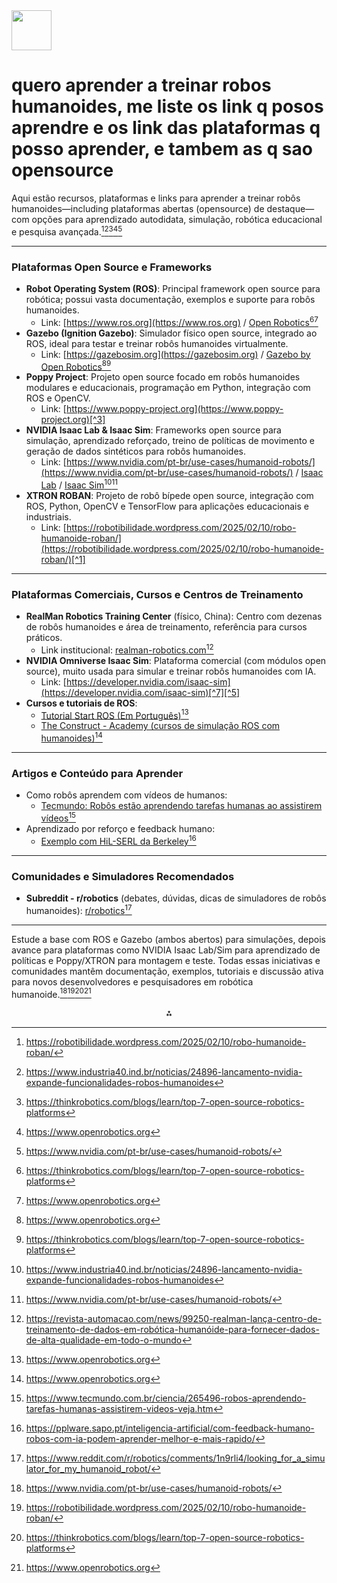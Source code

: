 <img src="https://r2cdn.perplexity.ai/pplx-full-logo-primary-dark%402x.png" style="height:64px;margin-right:32px"/>

# quero aprender a treinar robos humanoides, me liste os link q posos aprendre  e os link das plataformas q posso aprender, e tambem as q sao opensource

Aqui estão recursos, plataformas e links para aprender a treinar robôs humanoides—including plataformas abertas (opensource) de destaque—com opções para aprendizado autodidata, simulação, robótica educacional e pesquisa avançada.[^1][^2][^3][^4][^5]

***

### Plataformas Open Source e Frameworks

- **Robot Operating System (ROS)**: Principal framework open source para robótica; possui vasta documentação, exemplos e suporte para robôs humanoides.
    - Link: [https://www.ros.org](https://www.ros.org) / [Open Robotics](https://www.openrobotics.org)[^3][^4]
- **Gazebo (Ignition Gazebo)**: Simulador físico open source, integrado ao ROS, ideal para testar e treinar robôs humanoides virtualmente.
    - Link: [https://gazebosim.org](https://gazebosim.org) / [Gazebo by Open Robotics](https://www.openrobotics.org)[^4][^3]
- **Poppy Project**: Projeto open source focado em robôs humanoides modulares e educacionais, programação em Python, integração com ROS e OpenCV.
    - Link: [https://www.poppy-project.org](https://www.poppy-project.org)[^3]
- **NVIDIA Isaac Lab \& Isaac Sim**: Frameworks open source para simulação, aprendizado reforçado, treino de políticas de movimento e geração de dados sintéticos para robôs humanoides.
    - Link: [https://www.nvidia.com/pt-br/use-cases/humanoid-robots/](https://www.nvidia.com/pt-br/use-cases/humanoid-robots/) / [Isaac Lab](https://github.com/NVIDIA-Omniverse/IsaacLab) / [Isaac Sim](https://developer.nvidia.com/isaac-sim)[^2][^5]
- **XTRON ROBAN**: Projeto de robô bípede open source, integração com ROS, Python, OpenCV e TensorFlow para aplicações educacionais e industriais.
    - Link: [https://robotibilidade.wordpress.com/2025/02/10/robo-humanoide-roban/](https://robotibilidade.wordpress.com/2025/02/10/robo-humanoide-roban/)[^1]

***

### Plataformas Comerciais, Cursos e Centros de Treinamento

- **RealMan Robotics Training Center** (físico, China): Centro com dezenas de robôs humanoides e área de treinamento, referência para cursos práticos.
    - Link institucional: [realman-robotics.com](http://www.realman-robotics.com)[^6]
- **NVIDIA Omniverse Isaac Sim**: Plataforma comercial (com módulos open source), muito usada para simular e treinar robôs humanoides com IA.
    - Link: [https://developer.nvidia.com/isaac-sim](https://developer.nvidia.com/isaac-sim)[^7][^5]
- **Cursos e tutoriais de ROS**:
    - [Tutorial Start ROS (Em Português)](http://wiki.ros.org/pt_br/Tutorials)[^4]
    - [The Construct - Academy (cursos de simulação ROS com humanoides)](https://www.theconstructsim.com)[^4]

***

### Artigos e Conteúdo para Aprender

- Como robôs aprendem com vídeos de humanos:
    - [Tecmundo: Robôs estão aprendendo tarefas humanas ao assistirem vídeos](https://www.tecmundo.com.br/ciencia/265496-robos-aprendendo-tarefas-humanas-assistirem-videos-veja.htm)[^8]
- Aprendizado por reforço e feedback humano:
    - [Exemplo com HiL-SERL da Berkeley](https://pplware.sapo.pt/inteligencia-artificial/com-feedback-humano-robos-com-ia-podem-aprender-melhor-e-mais-rapido/)[^9]

***

### Comunidades e Simuladores Recomendados

- **Subreddit - r/robotics** (debates, dúvidas, dicas de simuladores de robôs humanoides): [r/robotics](https://www.reddit.com/r/robotics/comments/1n9rli4/looking_for_a_simulator_for_my_humanoid_robot/)[^10]

***

Estude a base com ROS e Gazebo (ambos abertos) para simulações, depois avance para plataformas como NVIDIA Isaac Lab/Sim para aprendizado de políticas e Poppy/XTRON para montagem e teste. Todas essas iniciativas e comunidades mantêm documentação, exemplos, tutoriais e discussão ativa para novos desenvolvedores e pesquisadores em robótica humanoide.[^5][^1][^3][^4]

<div align="center">⁂</div>

[^1]: https://robotibilidade.wordpress.com/2025/02/10/robo-humanoide-roban/

[^2]: https://www.industria40.ind.br/noticias/24896-lancamento-nvidia-expande-funcionalidades-robos-humanoides

[^3]: https://thinkrobotics.com/blogs/learn/top-7-open-source-robotics-platforms

[^4]: https://www.openrobotics.org

[^5]: https://www.nvidia.com/pt-br/use-cases/humanoid-robots/

[^6]: https://revista-automacao.com/news/99250-realman-lança-centro-de-treinamento-de-dados-em-robótica-humanóide-para-fornecer-dados-de-alta-qualidade-em-todo-o-mundo

[^7]: https://itforum.com.br/noticias/nvidia-lanca-ferramenta-de-robos-humanoides/

[^8]: https://www.tecmundo.com.br/ciencia/265496-robos-aprendendo-tarefas-humanas-assistirem-videos-veja.htm

[^9]: https://pplware.sapo.pt/inteligencia-artificial/com-feedback-humano-robos-com-ia-podem-aprender-melhor-e-mais-rapido/

[^10]: https://www.reddit.com/r/robotics/comments/1n9rli4/looking_for_a_simulator_for_my_humanoid_robot/

